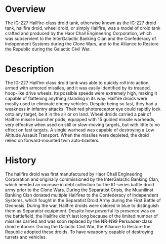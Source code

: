 # Overview

The IG-227 Hailfire-class droid tank, otherwise known as the IG-227 droid tank, hailfire droid, wheel droid, or simply Hailfire, was a model of droid tank crafted and produced by the Haor Chall Engineering Corporation, which was subservient to the InterGalactic Banking Clan and the Confederacy of Independent Systems during the Clone Wars, and to the Alliance to Restore the Republic during the Galactic Civil War.

# Description

The IG-227 Hailfire-class droid tank was able to quickly roll into action, armed with armored missiles, and it was easily identified by its treaded, hoop-like drive wheels.
Its possible speeds were extremely high, making it capable of flattening anything standing in its way.
Hailfire droids were mostly used to eliminate enemy vehicles.
Despite being so fast, they had a weakness in infantry attacks.
Their red photoreceptor eye could rapidly lock onto any target, be it in the air or on land.
Wheel droids carried a pair of Hailfire missile launcher pods, equipped with 15 guided missile warheads, very effective when used on still or slow-moving targets, but with little to no effect on fast targets.
A single warhead was capable of destroying a Low Altitude Assault Transport.
When the missiles were depleted, the droid relied on forward-mounted twin auto-blasters.

# History

The hailfire droid was first manufactured by Haor Chall Engineering Corporation and originally commissioned by the InterGalactic Banking Clan, which needed an increase in debt collection for the IG-series battle droid army prior to the Clone Wars.
During the Separatist Crisis, the Muunilinst Banking Clan donated multiple Hailfires to the Confederacy of Independent Systems, which fought in the Separatist Droid Army during the First Battle of Geonosis.
During the war, Hailfire droids were colored in blue to distinguish them as Separatist equipment.
Despite how powerful its presence was on the battlefield, the Hailfire didn’t last long because of the limited number of missiles carried and was soon replaced by the NR-N99 Persuader-class droid enforcer.
During the Galactic Civil War, the Alliance to Restore the Republic adopted these droids.
To have weaponry capable of destroying turrets and vehicles.
